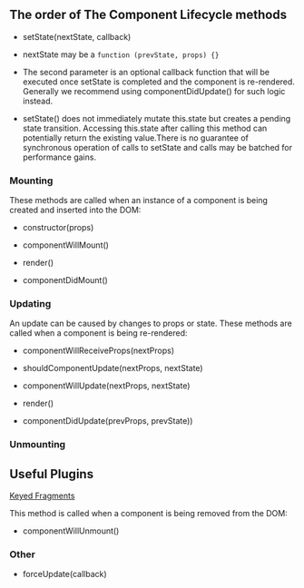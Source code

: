 ## The order of The Component Lifecycle methods

- setState(nextState, callback)

- nextState may be a `function (prevState, props) {}`

- The second parameter is an optional callback function that will be executed once setState is completed and the component is re-rendered. Generally we recommend using componentDidUpdate() for such logic instead.

- setState() does not immediately mutate this.state but creates a pending state transition. Accessing this.state after calling this method can potentially return the existing value.There is no guarantee of synchronous operation of calls to setState and calls may be batched for performance gains.

### Mounting
These methods are called when an instance of a component is being created and inserted into the DOM:

- constructor(props)

- componentWillMount()

- render()

- componentDidMount()

### Updating

An update can be caused by changes to props or state. These methods are called when a component is being re-rendered:

- componentWillReceiveProps(nextProps)

- shouldComponentUpdate(nextProps, nextState)

- componentWillUpdate(nextProps, nextState)

- render()

- componentDidUpdate(prevProps, prevState))

### Unmounting


## Useful Plugins

[Keyed Fragments](https://facebook.github.io/react/docs/create-fragment.html)



This method is called when a component is being removed from the DOM:

- componentWillUnmount()


### Other

- forceUpdate(callback)

